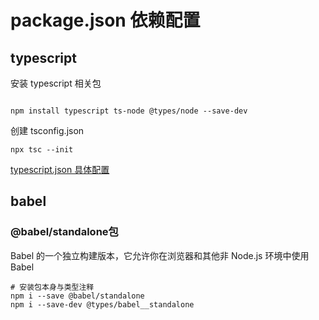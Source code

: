 # package.json 依赖配置

## typescript

安装 typescript 相关包

```shell

npm install typescript ts-node @types/node --save-dev

```

创建 tsconfig.json

```shell
npx tsc --init
```

[typescript.json 具体配置](/frontEnd/typescript/)


## babel

### @babel/standalone包
 Babel 的一个独立构建版本，它允许你在浏览器和其他非 Node.js 环境中使用 Babel
```shell
# 安装包本身与类型注释
npm i --save @babel/standalone
npm i --save-dev @types/babel__standalone

```